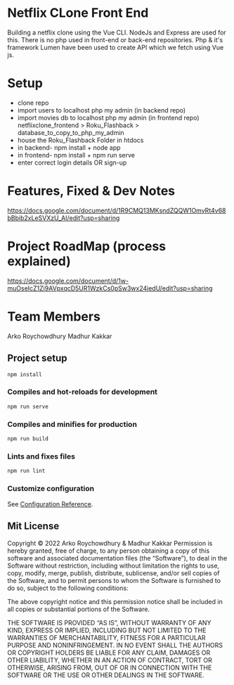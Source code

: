 # Netflix CLone Front End
Building a netflix clone using the Vue CLI. NodeJs and Express are used for this. There is no php used in front-end or back-end repositories. Php & it's framework Lumen have been used to create API which we fetch using Vue js.  

# Setup
- clone repo
- import users to localhost php my admin (in backend repo)
- import movies db to localhost php my admin (in frontend repo)
netflixclone_frontend > Roku_Flashback > database_to_copy_to_php_my_admin
- house the Roku_Flashback Folder in htdocs
- in backend- npm install + node app
- in frontend- npm install + npm run serve
- enter correct login details OR sign-up

# Features, Fixed & Dev Notes 
https://docs.google.com/document/d/1R9CMQ13MKsndZQQW1OmvRt4v68bBbib2xLeSVXzU_AI/edit?usp=sharing

# Project RoadMap (process explained)
https://docs.google.com/document/d/1w-muOseIcZ1Zi9AVpxqcD5UR1WzkCs0pSw3wx24jedU/edit?usp=sharing

# Team Members
Arko Roychowdhury
Madhur Kakkar

## Project setup
```
npm install
```

### Compiles and hot-reloads for development
```
npm run serve
```

### Compiles and minifies for production
```
npm run build
```

### Lints and fixes files
```
npm run lint
```

### Customize configuration
See [Configuration Reference](https://cli.vuejs.org/config/).

## Mit License

Copyright © 2022 Arko Roychowdhury & Madhur Kakkar
Permission is hereby granted, free of charge, to any person obtaining a copy of this software and associated documentation files (the “Software”), to deal in the Software without restriction, including without limitation the rights to use, copy, modify, merge, publish, distribute, sublicense, and/or sell copies of the Software, and to permit persons to whom the Software is furnished to do so, subject to the following conditions:

The above copyright notice and this permission notice shall be included in all copies or substantial portions of the Software.

THE SOFTWARE IS PROVIDED “AS IS”, WITHOUT WARRANTY OF ANY KIND, EXPRESS OR IMPLIED, INCLUDING BUT NOT LIMITED TO THE WARRANTIES OF MERCHANTABILITY, FITNESS FOR A PARTICULAR PURPOSE AND NONINFRINGEMENT. IN NO EVENT SHALL THE AUTHORS OR COPYRIGHT HOLDERS BE LIABLE FOR ANY CLAIM, DAMAGES OR OTHER LIABILITY, WHETHER IN AN ACTION OF CONTRACT, TORT OR OTHERWISE, ARISING FROM, OUT OF OR IN CONNECTION WITH THE SOFTWARE OR THE USE OR OTHER DEALINGS IN THE SOFTWARE.
